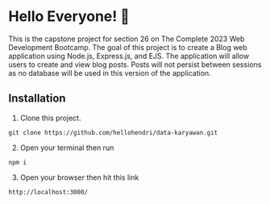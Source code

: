 # Hello Everyone! 👋
This is the capstone project for section 26 on The Complete 2023 Web Development Bootcamp. The goal of this project is to create a Blog web application using Node.js, Express.js, and EJS. The application will allow users to create and view blog posts. Posts will not persist between sessions as no database will be used in this version of the application.

## Installation

1. Clone this project.
```
git clone https://github.com/hellohendri/data-karyawan.git
```
2. Open your terminal then run
```
npm i
```
3. Open your browser then hit this link
```
http://localhost:3000/
```
